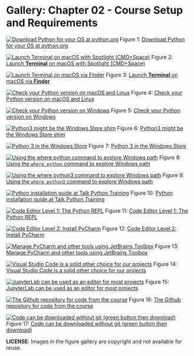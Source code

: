 # Gallery: Chapter 02 - Course Setup and Requirements

[![Download Python for your OS at python.org](figures/0201-download_python.png)](figures/0201-download_python.png)
Figure 1: [Download Python for your OS at python.org](figures/0201-download_python.png)


[![Launch **Terminal** on macOS with Spotlight (CMD+Space)](figures/0201-terminal.jpg)](figures/0201-terminal.jpg)
Figure 2: [Launch **Terminal** on macOS with Spotlight (CMD+Space)](figures/0201-terminal.jpg)


[![Launch **Terminal** on macOS via **Finder**](figures/0201-terminal_2.png)](figures/0201-terminal_2.png)
Figure 3: [Launch **Terminal** on macOS via **Finder**](figures/0201-terminal_2.png)


[![Check your Python version on macOS and Linux](figures/0201-python_version.png)](figures/0201-python_version.png)
Figure 4: [Check your Python version on macOS and Linux](figures/0201-python_version.png)


[![Check your Python version on Windows](figures/0202-terminal.png)](figures/0202-terminal.png)
Figure 5: [Check your Python version on Windows](figures/0202-terminal.png)


[![Python3 might be the Windows Store shim](figures/0202-python3.png)](figures/0202-python3.png)
Figure 6: [Python3 might be the Windows Store shim](figures/0202-python3.png)


[![Python 3 in the Windows Store](figures/0202-windows_store.png)](figures/0202-windows_store.png)
Figure 7: [Python 3 in the Windows Store](figures/0202-windows_store.png)


[![Using the `where python` command to explore Windows path](figures/0202-where_python.png)](figures/0202-where_python.png)
Figure 8: [Using the `where python` command to explore Windows path](figures/0202-where_python.png)


[![Using the `where python3` command to explore Windows path](figures/0202-where_python3.png)](figures/0202-where_python3.png)
Figure 9: [Using the `where python3` command to explore Windows path](figures/0202-where_python3.png)


[![Python installation guide at Talk Python Training](figures/0203-install-python.png)](figures/0203-install-python.png)
Figure 10: [Python installation guide at Talk Python Training](figures/0203-install-python.png)


[![Code Editor Level 1: The Python REPL](figures/0204-code_editor_level_1.png)](figures/0204-code_editor_level_1.png)
Figure 11: [Code Editor Level 1: The Python REPL](figures/0204-code_editor_level_1.png)


[![Code Editor Level 2: Install PyCharm](figures/0204-code_editor_level_2.png)](figures/0204-code_editor_level_2.png)
Figure 12: [Code Editor Level 2: Install PyCharm](figures/0204-code_editor_level_2.png)


[![Manage PyCharm and other tools using JetBrains Toolbox](figures/0204-jetbrains_toolbox.png)](figures/0204-jetbrains_toolbox.png)
Figure 13: [Manage PyCharm and other tools using JetBrains Toolbox](figures/0204-jetbrains_toolbox.png)


[![Visual Studio Code is a solid other choice for our projects](figures/0204-vscode.png)](figures/0204-vscode.png)
Figure 14: [Visual Studio Code is a solid other choice for our projects](figures/0204-vscode.png)


[![JupyterLab can be used as an editor for most projects](figures/0204-jupyter_notebook.png)](figures/0204-jupyter_notebook.png)
Figure 15: [JupyterLab can be used as an editor for most projects](figures/0204-jupyter_notebook.png)


[![The Github repository for code from the course](figures/0205-github_repo.png)](figures/0205-github_repo.png)
Figure 16: [The Github repository for code from the course](figures/0205-github_repo.png)


[![Code can be downloaded without git (green button then download)](figures/0205-download_repo.png)](figures/0205-download_repo.png)
Figure 17: [Code can be downloaded without git (green button then download)](figures/0205-download_repo.png)



**LICENSE**: Images in the figure gallery are copyright and not available for reuse. 

